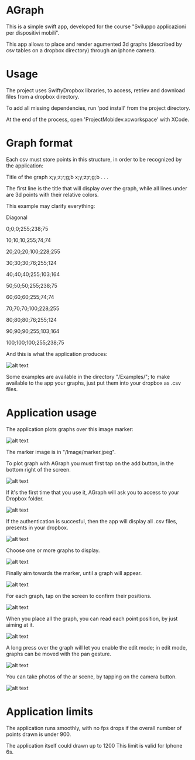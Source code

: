 # AGraph

This is a simple swift app, developed for the course "Sviluppo applicazioni per dispositivi mobili".

This app allows to place and render agumented 3d graphs (described by csv tables on a dropbox directory)
through an iphone camera.

# Usage

The project uses SwiftyDropbox libraries, to access, retriev and download files from a dropbox directory.

To add all missing dependencies, run 'pod install' from the project directory.

At the end of the process, open 'ProjectMobidev.xcworkspace' with XCode.

# Graph format

Each csv must store points in this structure, in order to be recognized by the application:

Title of the graph
x;y;z;r;g;b
x;y;z;r;g;b
.
.
.

The first line is the title that will display over the graph, while all lines under are 3d points with their relative colors.

This example may clarify everything:

Diagonal

0;0;0;255;238;75

10;10;10;255;74;74

20;20;20;100;228;255

30;30;30;76;255;124

40;40;40;255;103;164

50;50;50;255;238;75

60;60;60;255;74;74

70;70;70;100;228;255

80;80;80;76;255;124

90;90;90;255;103;164

100;100;100;255;238;75

And this is what the application produces:

![alt text](https://raw.githubusercontent.com/KegBird/ProjectMobidev/master/Images/example.jpg)

Some examples are available in the directory "/Examples/"; to make available to the app your graphs,
just put them into your dropbox as .csv files.

# Application usage

The application plots graphs over this image marker:

![alt text](https://raw.githubusercontent.com/KegBird/ProjectMobidev/master/Images/marker.jpeg)

The marker image is in "/Image/marker.jpeg".

To plot graph with AGraph you must first tap on the add button, in the bottom right of the screen.

![alt text](https://raw.githubusercontent.com/KegBird/ProjectMobidev/master/Images/Tutorial/1.PNG)

If it's the first time that you use it, AGraph will ask you to access to your Dropbox folder.

![alt text](https://raw.githubusercontent.com/KegBird/ProjectMobidev/master/Images/Tutorial/2.PNG)

If the authentication is succesful, then the app will display all .csv files, presents in your dropbox.

![alt text](https://raw.githubusercontent.com/KegBird/ProjectMobidev/master/Images/Tutorial/3.PNG)

Choose one or more graphs to display.

![alt text](https://raw.githubusercontent.com/KegBird/ProjectMobidev/master/Images/Tutorial/4.PNG)

Finally aim towards the marker, until a graph will appear.

![alt text](https://raw.githubusercontent.com/KegBird/ProjectMobidev/master/Images/Tutorial/5.PNG)

For each graph, tap on the screen to confirm their positions.

![alt text](https://raw.githubusercontent.com/KegBird/ProjectMobidev/master/Images/Tutorial/6.PNG)

When you place all the graph, you can read each point position, by just aiming at it.

![alt text](https://raw.githubusercontent.com/KegBird/ProjectMobidev/master/Images/Tutorial/7.PNG)

A long press over the graph will let you enable the edit mode; in edit mode, graphs can
be moved with the pan gesture.

![alt text](https://raw.githubusercontent.com/KegBird/ProjectMobidev/master/Images/Tutorial/8.PNG)

You can take photos of the ar scene, by tapping on the camera button.

![alt text](https://raw.githubusercontent.com/KegBird/ProjectMobidev/master/Images/Tutorial/9.PNG)

# Application limits

The application runs smoothly, with no fps drops if the overall number of
points drawn is under 900.

The application itself could drawn up to 1200
This limit is valid for Iphone 6s.
